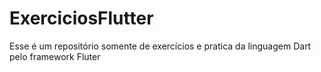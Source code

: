 # ExerciciosFlutter
 Esse é um repositório somente de exercícios e pratica da linguagem Dart pelo framework Fluter
